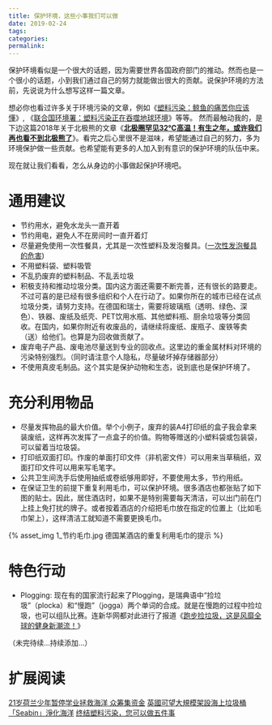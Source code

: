 ```yaml
---
title: 保护环境，这些小事我们可以做
date: 2019-02-24
tags:
categories: 
permalink: 
---
```


保护环境看似是一个很大的话题，因为需要世界各国政府部门的推动。然而也是一个很小的话题，小到我们通过自己的努力就能做出很大的贡献。说保护环境的方法前，先说说为什么想写这样一篇文章。

想必你也看过许多关于环境污染的文章，例如《[塑料污染：鲸鱼的痛苦你应该懂](https://www.bbc.com/zhongwen/simp/science-42946353)》, 《[联合国环境署：塑料污染正在吞噬地球环境](https://www.rfa.org/mandarin/yataibaodao/huanjing/hc-06052018104447.html)》等等。 然而最触动我的，是下边这篇2018年关于北极熊的文章《**[北极圈罕见32℃高温！有生之年，或许我们再也看不到北极熊了](http://www.sohu.com/a/245490547_673388)**》。看完之后心里很不是滋味，希望能通过自己的努力，多为环境保护做一些贡献。也希望能有更多的人加入到有意识的保护环境的队伍中来。

现在就让我们看看，怎么从身边的小事做起保护环境吧。

# 通用建议
- 节约用水，避免水龙头一直开着
- 节约用电，避免人不在房间时一直开着灯
- 尽量避免使用一次性餐具，尤其是一次性塑料及发泡餐具。([一次性发泡餐具的危害](https://www.jd.com/phb/zhishi/d5f374adcff76c62.html))
- 不用塑料袋、塑料吸管
- 不乱扔废弃的塑料制品、不乱丢垃圾
- 积极支持和推动垃圾分类。国内这方面还需要不断完善，还有很长的路要走。不过可喜的是已经有很多组织和个人在行动了。如果你所在的城市已经在试点垃圾分类，请努力支持。在德国和瑞士，需要将玻璃瓶（透明、绿色、深色）、铁器、废纸及纸壳、PET饮用水瓶、其他塑料瓶、厨余垃圾等分类回收。在国内，如果你附近有收废品的，请继续将废纸、废瓶子、废铁等卖（送）给他们。也算是为回收做贡献了。
- 废弃电子产品、废电池尽量送到专业的回收点。这里边的重金属材料对环境的污染特别强烈。（同时请注意个人隐私，尽量破坏掉存储器部分）
- 不使用真皮毛制品。这个其实是保护动物和生态，说到底也是保护环境了。

# 充分利用物品
- 尽量发挥物品的最大价值。举个小例子，废弃的装A4打印纸的盒子我会拿来装废纸，这样再次发挥了一点盒子的价值。购物等赠送的小塑料袋或包装袋，可以留着当垃圾袋。
- 打印纸双面打印。作废的单面打印文件（非机密文件）可以用来当草稿纸，双面打印文件可以用来写毛笔字。
- 公共卫生间洗手后使用抽纸或卷纸够用即好，不要使用太多，节约用纸。
- 在保证卫生的前提下重复利用毛巾，可以保护环境。很多酒店也都张贴了如下图的贴士。因此，居住酒店时，如果不是特别需要每天清洁，可以出门前在门上挂上免打扰的牌子。或者按着酒店的介绍把毛巾放在指定的位置上（比如毛巾架上），这样清洁工就知道不需要更换毛巾。

{% asset_img 1_节约毛巾.jpg 德国某酒店的重复利用毛巾的提示 %}


# 特色行动
- Plogging: 现在有的国家流行起来了Plogging，是瑞典语中“捡垃圾”（plocka）和“慢跑”（jogga）两个单词的合成。就是在慢跑的过程中捡垃圾，也可以组队比赛。连新华网都对此进行了报道《[跑步捡垃圾，这是风靡全球的健身新潮流！]( http://www.xinhuanet.com/world/2018-08/12/c_129930876.htm
)》

（未完待续...持续添加...）

# 扩展阅读
[21岁荷兰少年暂停学业拯救海洋 众筹集资金](http://edu.sina.com.cn/a/2015-09-06/1152262974.shtml)
[英國可望大規模架設海上垃圾桶「Seabin」淨化海洋](http://technews.tw/2017/10/22/the-uk-gets-its-first-ocean-cleaning-seabin/)
[终结塑料污染，您可以做五件事](https://blogs.worldbank.org/voices/ch/five-things-you-can-do-end-plastic-pollution)
